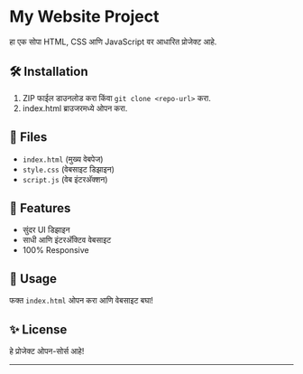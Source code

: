 # My Website Project  
हा एक सोपा HTML, CSS आणि JavaScript वर आधारित प्रोजेक्ट आहे.  

## 🛠 Installation  
1. ZIP फाईल डाउनलोड करा किंवा `git clone <repo-url>` करा.  
2. index.html ब्राउजरमध्ये ओपन करा.  

## 📂 Files  
- `index.html` (मुख्य वेबपेज)  
- `style.css` (वेबसाइट डिझाइन)  
- `script.js` (वेब इंटरअ‍ॅक्शन)  

## 🎯 Features  
- सुंदर UI डिझाइन  
- साधी आणि इंटरअ‍ॅक्टिव वेबसाइट  
- 100% Responsive  

## 🚀 Usage  
फक्त `index.html` ओपन करा आणि वेबसाइट बघा!  

## ✨ License  
हे प्रोजेक्ट ओपन-सोर्स आहे!  

---
